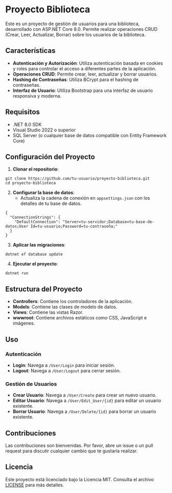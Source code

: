 # Proyecto Biblioteca

Este es un proyecto de gestión de usuarios para una biblioteca, desarrollado con ASP.NET Core 8.0. Permite realizar operaciones CRUD (Crear, Leer, Actualizar, Borrar) sobre los usuarios de la biblioteca.

## Características

- **Autenticación y Autorización**: Utiliza autenticación basada en cookies y roles para controlar el acceso a diferentes partes de la aplicación.
- **Operaciones CRUD**: Permite crear, leer, actualizar y borrar usuarios.
- **Hashing de Contraseñas**: Utiliza BCrypt para el hashing de contraseñas.
- **Interfaz de Usuario**: Utiliza Bootstrap para una interfaz de usuario responsiva y moderna.

## Requisitos

- .NET 8.0 SDK
- Visual Studio 2022 o superior
- SQL Server (o cualquier base de datos compatible con Entity Framework Core)

## Configuración del Proyecto

1. **Clonar el repositorio**:
~~~
git clone https://github.com/tu-usuario/proyecto-biblioteca.git
cd proyecto-biblioteca
~~~
2. **Configurar la base de datos**:
    - Actualiza la cadena de conexión en `appsettings.json` con los detalles de tu base de datos.
~~~
{
  "ConnectionStrings": {
    "DefaultConnection": "Server=tu-servidor;Database=tu-base-de-datos;User Id=tu-usuario;Password=tu-contraseña;"
  }
}
~~~
3. **Aplicar las migraciones**:
~~~
dotnet ef database update
~~~
4. **Ejecutar el proyecto**:
~~~
dotnet run
~~~
## Estructura del Proyecto

- **Controllers**: Contiene los controladores de la aplicación.
- **Models**: Contiene las clases de modelo de datos.
- **Views**: Contiene las vistas Razor.
- **wwwroot**: Contiene archivos estáticos como CSS, JavaScript e imágenes.

## Uso

### Autenticación

- **Login**: Navega a `/User/Login` para iniciar sesión.
- **Logout**: Navega a `/User/Logout` para cerrar sesión.

### Gestión de Usuarios

- **Crear Usuario**: Navega a `/User/Create` para crear un nuevo usuario.
- **Editar Usuario**: Navega a `/User/Edit_User/{id}` para editar un usuario existente.
- **Borrar Usuario**: Navega a `/User/Delete/{id}` para borrar un usuario existente.

## Contribuciones

Las contribuciones son bienvenidas. Por favor, abre un issue o un pull request para discutir cualquier cambio que te gustaría realizar.

## Licencia

Este proyecto está licenciado bajo la Licencia MIT. Consulta el archivo [LICENSE](LICENSE) para más detalles.

